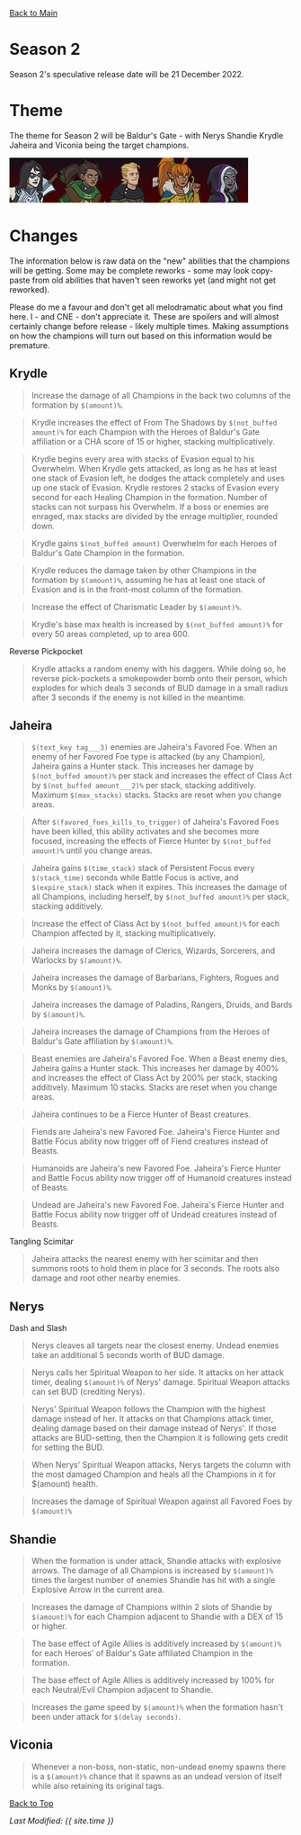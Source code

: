 [Back to Main](index.md)

# Season 2
Season 2's speculative release date will be 21 December 2022.

# Theme
The theme for Season 2 will be Baldur's Gate - with Nerys Shandie Krydle Jaheira and Viconia being the target champions.

![Season 2 Profile](images/portrait_s2.png)

# Changes

The information below is raw data on the "new" abilities that the champions will be getting. Some may be complete reworks - some may look copy-paste from old abilities that haven't seen reworks yet (and might not get reworked).

Please do me a favour and don't get all melodramatic about what you find here. I - and CNE - don't appreciate it. These are spoilers and will almost certainly change before release - likely multiple times. Making assumptions on how the champions will turn out based on this information would be premature.

## Krydle

> Increase the damage of all Champions in the back two columns of the formation by `$(amount)%`.

> Krydle increases the effect of From The Shadows by `$(not_buffed amount)%` for each Champion with the Heroes of Baldur's Gate affiliation or a CHA score of 15 or higher, stacking multiplicatively.

> Krydle begins every area with stacks of Evasion equal to his Overwhelm. When Krydle gets attacked, as long as he has at least one stack of Evasion left, he dodges the attack completely and uses up one stack of Evasion. Krydle restores 2 stacks of Evasion every second for each Healing Champion in the formation. Number of stacks can not surpass his Overwhelm. If a boss or enemies are enraged, max stacks are divided by the enrage multiplier, rounded down.

> Krydle gains `$(not_buffed amount)` Overwhelm for each Heroes of Baldur's Gate Champion in the formation.

> Krydle reduces the damage taken by other Champions in the formation by `$(amount)%`, assuming he has at least one stack of Evasion and is in the front-most column of the formation.

> Increase the effect of Charismatic Leader by `$(amount)%`.

> Krydle's base max health is increased by `$(not_buffed amount)%` for every 50 areas completed, up to area 600.

Reverse Pickpocket
> Krydle attacks a random enemy with his daggers. While doing so, he reverse pick-pockets a smokepowder bomb onto their person, which explodes for which deals 3 seconds of BUD damage in a small radius after 3 seconds if the enemy is not killed in the meantime.

## Jaheira

> `$(text_key tag___3)` enemies are Jaheira's Favored Foe. When an enemy of her Favored Foe type is attacked (by any Champion), Jaheira gains a Hunter stack. This increases her damage by `$(not_buffed amount)%` per stack and increases the effect of Class Act by `$(not_buffed amount___2)%` per stack, stacking additively. Maximum `$(max_stacks)` stacks. Stacks are reset when you change areas.

> After `$(favored_foes_kills_to_trigger)` of Jaheira's Favored Foes have been killed, this ability activates and she becomes more focused, increasing the effects of Fierce Hunter by `$(not_buffed amount)%` until you change areas.

> Jaheira gains `$(time_stack)` stack of Persistent Focus every `$(stack_time)` seconds while Battle Focus is active, and `$(expire_stack)` stack when it expires. This increases the damage of all Champions, including herself, by `$(not_buffed amount)%` per stack, stacking additively.

> Increase the effect of Class Act by `$(not_buffed amount)%` for each Champion affected by it, stacking multiplicatively.

> Jaheira increases the damage of Clerics, Wizards, Sorcerers, and Warlocks by `$(amount)%`.

> Jaheira increases the damage of Barbarians, Fighters, Rogues and Monks by `$(amount)%`.

> Jaheira increases the damage of Paladins, Rangers, Druids, and Bards by `$(amount)%`.

> Jaheira increases the damage of Champions from the Heroes of Baldur's Gate affiliation by `$(amount)%`.

> Beast enemies are Jaheira's Favored Foe. When a Beast enemy dies, Jaheira gains a Hunter stack. This increases her damage by 400% and increases the effect of Class Act by 200% per stack, stacking additively. Maximum 10 stacks. Stacks are reset when you change areas.

> Jaheira continues to be a Fierce Hunter of Beast creatures.

> Fiends are Jaheira's new Favored Foe. Jaheira's Fierce Hunter and Battle Focus ability now trigger off of Fiend creatures instead of Beasts.

> Humanoids are Jaheira's new Favored Foe. Jaheira's Fierce Hunter and Battle Focus ability now trigger off of Humanoid creatures instead of Beasts.

> Undead are Jaheira's new Favored Foe. Jaheira's Fierce Hunter and Battle Focus ability now trigger off of Undead creatures instead of Beasts.

Tangling Scimitar
> Jaheira attacks the nearest enemy with her scimitar and then summons roots to hold them in place for 3 seconds. The roots also damage and root other nearby enemies.

## Nerys

Dash and Slash
> Nerys cleaves all targets near the closest enemy. Undead enemies take an additional 5 seconds worth of BUD damage.

> Nerys calls her Spiritual Weapon to her side. It attacks on her attack timer, dealing `$(amount)%` of Nerys' damage. Spiritual Weapon attacks can set BUD (crediting Nerys).  

> Nerys' Spiritual Weapon follows the Champion with the highest damage instead of her. It attacks on that Champions attack timer, dealing damage based on their damage instead of Nerys'. If those attacks are BUD-setting, then the Champion it is following gets credit for setting the BUD.

> When Nerys' Spiritual Weapon attacks, Nerys targets the column with the most damaged Champion and heals all the Champions in it for $(amount) health.

> Increases the damage of Spiritual Weapon against all Favored Foes by `$(amount)%`

## Shandie

> When the formation is under attack, Shandie attacks with explosive arrows. The damage of all Champions is increased by `$(amount)%` times the largest number of enemies Shandie has hit with a single Explosive Arrow in the current area.

> Increases the damage of Champions within 2 slots of Shandie by `$(amount)%` for each Champion adjacent to Shandie with a DEX of 15 or higher.

> The base effect of Agile Allies is additively increased by `$(amount)%` for each Heroes' of Baldur's Gate affiliated Champion in the formation.

> The base effect of Agile Allies is additively increased by 100% for each Neutral/Evil Champion adjacent to Shandie.

> Increases the game speed by `$(amount)%` when the formation hasn't been under attack for `$(delay seconds)`.

## Viconia

> Whenever a non-boss, non-static, non-undead enemy spawns there is a `$(amount)%` chance that it spawns as an undead version of itself while also retaining its original tags.

[Back to Top](#top)

*Last Modified: {{ site.time }}*